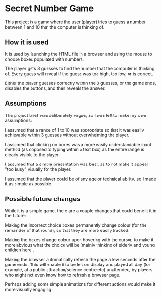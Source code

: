 # Secret Number Game

This project is a game where the user (player) tries to guess a number between 1 and 10 that the computer is thinking of.

## How it is used

It is used by launching the HTML file in a browser and using the mouse to choose boxes populated with numbers.

The player gets 3 guesses to find the number that the computer is thinking of. Every guess will reveal if the guess was too high, too low, or is correct.

Either the player guesses correctly within the 3 guesses, or the game ends, disables the buttons, and then reveals the answer.

## Assumptions

The project brief was deliberately vague, so I was left to make my own assumptions:

I assumed that a range of 1 to 10 was appropriate so that it was easily achievable within 3 guesses without overwhelming the player.

I assumed that clicking on boxes was a more easily understandable input method (as opposed to typing within a text box) as the entire range is clearly visible to the player.

I assumed that a simple presentation was best, as to not make it appear "too busy" visually for the player.

I assumed that the player could be of any age or technical ability, so I made it as simple as possible.

## Possible future changes

While it is a simple game, there are a couple changes that could benefit it in the future:

Making the incorrect choice boxes permanently change colour (for the remainder of that round), so that they are more easily tracked.

Making the boxes change colour upon hovering with the cursor, to make it more abvious what the choice will be (mainly thinking of elderly and young children here).

Making the browser automatically refresh the page a few seconds after the game ends. This will enable it to be left on display and played all day (for example, at a public attraction/science centre etc) unattended, by players who might not even know how to refresh a browser page.

Perhaps adding some simple animations for different actions would make it more visually engaging.
